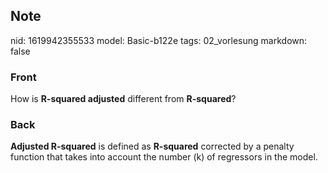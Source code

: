 ## Note
nid: 1619942355533
model: Basic-b122e
tags: 02_vorlesung
markdown: false

### Front
How is <b>R-squared adjusted</b> different from <b>R-squared</b>?

### Back
<b>Adjusted R-squared</b> is defined as <b>R-squared</b> corrected
by a penalty function that takes into account the number \(k\) of
regressors in the model.
